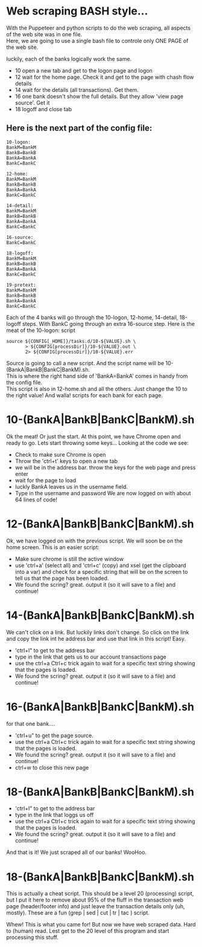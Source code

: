 # Web scraping BASH style...
With the Puppeteer and python scripts to do the web scraping, all aspects of the web site was in one file.  
Here, we are going to use a single bash file to controle only ONE PAGE of the web site.  

luckily, each of the banks logically work the same.
* 10 open a new tab and get to the logon page and logon
* 12 wait for the home page.  Check it and get to the page with chash flow details
* 14 wait for the details (all transactions).  Get them.
* 16 one bank doesn't show the full details.  But they allow 'view page source'.  Get it
* 18 logoff and close tab

## Here is the next part of the config file:
```
10-logon:
BankM=BankM
BankB=BankB
BankA=BankA
BankC=BankC

12-home:
BankM=BankM
BankB=BankB
BankA=BankA
BankC=BankC

14-detail:
BankM=BankM
BankB=BankB
BankA=BankA
BankC=BankC

16-source:
BankC=BankC

18-logoff:
BankM=BankM
BankB=BankB
BankA=BankA
BankC=BankC

19-pretext:
BankM=BankM
BankB=BankB
BankA=BankA
BankC=BankC
```

Each of the 4 banks will go through the 10-logon, 12-home, 14-detail, 18-logoff steps. 
With BankC going through an extra 16-source step.  Here is the meat of the 10-logon: script

```
source ${CONFIG[_HOME]}/tasks.d/10-${VALUE}.sh \
       > ${CONFIG[processDir]}/10-${VALUE}.out \
       2> ${CONFIG[processDir]}/10-${VALUE}.err
```

Source is going to call a new script.  And the script name will be 10-(BankA|BankB|BankC|BankM).sh.  
This is where the right hand side of 'BankA=BankA' comes in handy from the config file.  
This script is also in 12-home.sh and all the others.  Just change the 10 to the right value!  And walla!
scripts for each bank for each page.

# 10-(BankA|BankB|BankC|BankM).sh
Ok the meat!  Or just the start.  At this point, we have Chrome open and ready to go.  Lets start
throwing some keys...
Looking at the code we see:
* Check to make sure Chrome is open
* Throw the 'ctrl+t' keys to open a new tab
* we will be in the address bar.  throw the keys for the web page and press enter
* wait for the page to load
* luckly BankA leaves us in the username field.
* Type in the username and password
We are now logged on with about 64 lines of code!

# 12-(BankA|BankB|BankC|BankM).sh
Ok, we have logged on with the previous script.  We will soon be on the home screen.  This is an easier script:
* Make sure chrome is still the active window
* use 'ctrl+a' (select all) and 'ctrl+c' (copy) and xsel (get the clipboard into a var) and check for a specific string that will be on the screen to tell us that the page has been loaded.
* We found the scring?  great.  output it (so it will save to a file) and continue!

# 14-(BankA|BankB|BankC|BankM).sh
We can't click on a link.  But luckily links don't change.  So click on the link and copy the link int he address bar and use that link in this script!  Easy.
* 'ctrl+l" to get to the address bar
* type in the link that gets us to our account transactions page
* use the ctrl+a Ctrl+c trick again to wait for a specific text string showing that the pages is loaded.
* We found the scring?  great.  output it (so it will save to a file) and continue!

# 16-(BankA|BankB|BankC|BankM).sh
for that one bank....
* 'ctrl+u" to get the page source.
* use the ctrl+a Ctrl+c trick again to wait for a specific text string showing that the pages is loaded.
* We found the scring?  great.  output it (so it will save to a file) and continue!
* ctrl+w to close this new page

# 18-(BankA|BankB|BankC|BankM).sh
* 'ctrl+l" to get to the address bar
* type in the link that loggs us off
* use the ctrl+a Ctrl+c trick again to wait for a specific text string showing that the pages is loaded.
* We found the scring?  great.  output it (so it will save to a file) and continue!

And that is it!  We just scraped all of our banks!  WooHoo.  

# 18-(BankA|BankB|BankC|BankM).sh
This is actually a cheat script.  This should be a level 20 (processing) script, but I put it here to remove
about 95% of the fluff in the transaction web page (header/footer info) and just leave the transaction details only (uh, mostly).  These are a fun (grep | sed | cut | tr | tac ) script.  

Whew!  This is what you came for!  But now we have web scraped data.  Hard to (human) read.  Lest get to the 20 level
of this program and start processing this stuff.
